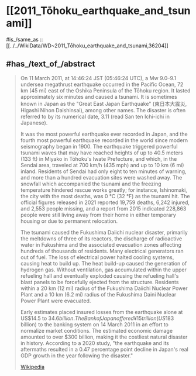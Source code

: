 ﻿---
aftershocks: 13386
Commons_category: "2011 Tōhoku earthquake"
coordinate_location: "Point(142.369 38.322)"
cost_of_damage:
- 16900000000000
- 21500000000000
country: '[[_Standards/WikiData/WD~Japan,17]]'
damaged: '[[_Standards/WikiData/WD~building,41176]]'
destroyed: '[[_Standards/WikiData/WD~building,41176]]'
duration: 160
earthquake_magnitude_on_the_moment_magnitude_scale: 9.1
earthquake_magnitude_on_the_Richter_magnitude_scale: 9
has_cause: '[[_Standards/WikiData/WD~mechanism_of_the_2011_Tōhoku_earthquake_and_tsunami,11526168]]'
has_id_wikidata: Q36204
image: "http://commons.wikimedia.org/wiki/Special:FilePath/SH-60B%20helicopter%20flies%20over%20Sendai.jpg"
instance_of:
- '[[_Standards/WikiData/WD~megathrust_earthquake,727990]]'
- '[[_Standards/WikiData/WD~off_Sanriku_earthquake,7446977]]'
- '[[_Standards/WikiData/WD~multi_segment_earthquake,11639848]]'
- '[[_Standards/WikiData/WD~Q18460157,18460157]]'
- '[[_Standards/WikiData/WD~tsunami,8070]]'
JMA_Magnitude: 9.1
JMA_Seismic_Intensity_Scale: '[[_Standards/WikiData/WD~shindo_7,24887965]]'
location: '[[_Standards/WikiData/WD~North_Pacific_Ocean,12353254]]'
locator_map_image: "http://commons.wikimedia.org/wiki/Special:FilePath/Map%20of%20Sendai%20Earthquake%202011.jpg"
modified_Mercalli_intensity_scale: '[[_Standards/WikiData/WD~Mercalli_scale_IX,23925706]]'
number_of_deaths: 19759
number_of_evacuated: 38139
number_of_injured: 6242
number_of_missing: 2553
official_name:
- "The 2011 off the Pacific coast of Tohoku Earthquake"
- 平成23年（2011年）東北地方太平洋沖地震
point_in_time: "2011-03-11T00:00:00Z"
schematic: "http://commons.wikimedia.org/wiki/Special:FilePath/2011%20Tohoku%20earthquake%20mechanism%20main.png"
topic_s_main_template: '[[_Standards/WikiData/WD~Template_2011_Tohoku_earthquake_and_tsunami_casualties_dead,8085604]]'
vertical_depth:
- 24
- 32
Wikimedia_outline: '[[_Standards/WikiData/WD~outline_of_the_2011_Tōhoku_earthquake_and_tsunami,11526167]]'
---

# [[2011_Tōhoku_earthquake_and_tsunami]] 

#is_/same_as :: [[../../WikiData/WD~2011_Tōhoku_earthquake_and_tsunami,36204]] 

## #has_/text_of_/abstract 

> On 11 March 2011, at 14:46:24 JST (05:46:24 UTC), a Mw 9.0–9.1 undersea megathrust earthquake occurred in the Pacific Ocean, 72 km (45 mi) east of the Oshika Peninsula of the Tōhoku region. It lasted approximately six minutes and caused a tsunami. It is sometimes known in Japan as the "Great East Japan Earthquake" (東日本大震災, Higashi Nihon Daishinsai), among other names. The disaster is often referred to by its numerical date, 3.11 (read San ten Ichi-ichi in Japanese).
>
> It was the most powerful earthquake ever recorded in Japan, and the fourth most powerful earthquake recorded in the world since modern seismography began in 1900. The earthquake triggered powerful tsunami waves that may have reached heights of up to 40.5 meters (133 ft) in Miyako in Tōhoku's Iwate Prefecture, and which, in the Sendai area, traveled at 700 km/h (435 mph) and up to 10 km (6 mi) inland. Residents of Sendai had only eight to ten minutes of warning, and more than a hundred evacuation sites were washed away. The snowfall which accompanied the tsunami and the freezing temperature hindered rescue works greatly; for instance, Ishinomaki, the city with the most deaths, was 0 °C (32 °F) as the tsunami hit. The official figures released in 2021 reported 19,759 deaths, 6,242 injured, and 2,553 people missing, and a report from 2015 indicated 228,863 people were still living away from their home in either temporary housing or due to permanent relocation.
>
> The tsunami caused the Fukushima Daiichi nuclear disaster, primarily the meltdowns of three of its reactors, the discharge of radioactive water in Fukushima and the associated evacuation zones affecting hundreds of thousands of residents. Many electrical generators ran out of fuel. The loss of electrical power halted cooling systems, causing heat to build up. The heat build-up caused the generation of hydrogen gas. Without ventilation, gas accumulated within the upper refueling hall and eventually exploded causing the refueling hall's blast panels to be forcefully ejected from the structure. Residents within a 20 km (12 mi) radius of the Fukushima Daiichi Nuclear Power Plant and a 10 km (6.2 mi) radius of the Fukushima Daini Nuclear Power Plant were evacuated.
>
> Early estimates placed insured losses from the earthquake alone at US$14.5 to $34.6 billion. The Bank of Japan offered ¥15 trillion (US$183 billion) to the banking system on 14 March 2011 in an effort to normalize market conditions. The estimated economic damage amounted to over $300 billion, making it the costliest natural disaster in history. According to a 2020 study, "the earthquake and its aftermaths resulted in a 0.47 percentage point decline in Japan's real GDP growth in the year following the disaster."
>
> [Wikipedia](https://en.wikipedia.org/wiki/2011%20T%C5%8Dhoku%20earthquake%20and%20tsunami) 





